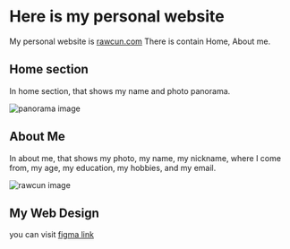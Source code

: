 # Here is my personal website

My personal website is [rawcun.com](https://rawcun.com) There is contain Home, About me.

## Home section

In home section, that shows my name and photo panorama.

![panorama image](/panorama.jpg)

## About Me

In about me, that shows my photo, my name, my nickname, where I come from, my age, my education, my hobbies, and my email.

![rawcun image](/myphoto.jpg)

## My Web Design

you can visit [figma link](https://www.figma.com/file/ihOcg1k0qV4fgPj7Q40xiY/Untitled?type=design&node-id=0%3A1&mode=design&t=0sucVxmDFsZTjQzm-1)